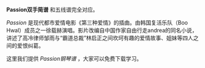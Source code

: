 

**Passion双手简谱** 和五线谱完全对应。

_Passion_ 是现代都市爱情电影《第三种爱情》的插曲。由韩国复活乐队（Boo
Hwal）成员之一徐载赫演唱。影片改编自中国作家自由行走andrea的同名小说，讲述了高冷律师邹雨与“霸道总裁”林启正之间坎坷有趣的爱情故事、姐妹等四人之间的爱恨纠葛。

这里我们提供 _Passion钢琴谱_ ，大家可以免费下载学习。

